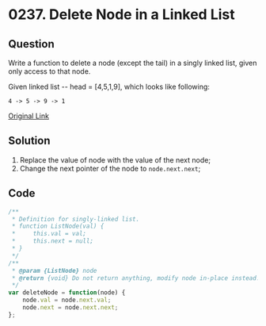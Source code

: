 # 0237. Delete Node in a Linked List


## Question
Write a function to delete a node (except the tail) in a singly linked list, given only access to that node.

Given linked list -- head = [4,5,1,9], which looks like following:

`4 -> 5 -> 9 -> 1`

[Original Link](https://leetcode.com/problems/delete-node-in-a-linked-list/)

## Solution
1. Replace the value of node with the value of the next node;
2. Change the next pointer of the node to `node.next.next`;


## Code
```javascript
/**
 * Definition for singly-linked list.
 * function ListNode(val) {
 *     this.val = val;
 *     this.next = null;
 * }
 */
/**
 * @param {ListNode} node
 * @return {void} Do not return anything, modify node in-place instead.
 */
var deleteNode = function(node) {
    node.val = node.next.val;
    node.next = node.next.next;
};
```


